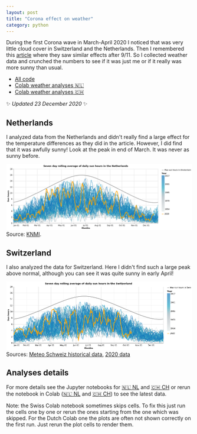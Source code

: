 ```yaml
---
layout: post
title: "Corona effect on weather"
category: python
---
```


During the first Corona wave in March-April 2020 I noticed that was very little cloud cover in Switzerland and the Netherlands. Then I remembered this [article](https://www.nature.com/articles/418601a) where they saw similar effects after 9/11. So I collected weather data and crunched the numbers to see if it was just me or if it really was more sunny than usual.

- [All code](https://github.com/Roald87/CoronaWeather/)
- [Colab weather analyses 🇳🇱](https://colab.research.google.com/github/Roald87/CoronaWeather/blob/master/CoronaWeather_NL.ipynb#)
- [Colab weather analyses 🇨🇭](https://colab.research.google.com/github/Roald87/CoronaWeather/blob/master/CoronaWeather_CH.ipynb#)

✨ *Updated 23 December 2020* ✨

## Netherlands

I analyzed data from the Netherlands and didn't really find a large effect for the temperature differences as they did in the article. However, I did find that it was awfully sunny! Look at the peak in end of March. It was never as sunny before.

![](/assets/2020-04-12-corona-weather/sunhours_nl.png)
Source: [KNMI](https://www.knmi.nl/kennis-en-datacentrum/achtergrond/data-ophalen-vanuit-een-script).

## Switzerland

I also analyzed the data for Switzerland. Here I didn't find such a large peak above normal, although you can see it was quite sunny in early April!

![](/assets/2020-04-12-corona-weather/sunhours_ch.png)
Sources: [Meteo Schweiz historical data](https://data.geo.admin.ch/ch.meteoschweiz.klima/nbcn-tageswerte/nbcn-tageswerte-1864-2018.zip), [2020 data](https://data.geo.admin.ch/ch.meteoschweiz.klima/nbcn-tageswerte/VQEA34.csv)

## Analyses details

For more details see the Jupyter notebooks for [🇳🇱 NL](CoronaWeather_NL.ipynb) and [🇨🇭 CH](CoronaWeather_CH.ipynb) or rerun the notebook in Colab ([🇳🇱 NL](https://colab.research.google.com/github/Roald87/CoronaWeather/blob/master/CoronaWeather_NL.ipynb#) and [🇨🇭 CH](https://colab.research.google.com/github/Roald87/CoronaWeather/blob/master/CoronaWeather_CH.ipynb#)) to see the latest data. 

Note: the Swiss Colab notebook sometimes skips cells. To fix this just run the cells one by one or rerun the ones starting from the one which was skipped. For the Dutch Colab one the plots are often not shown correctly on the first run. Just rerun the plot cells to render them. 
